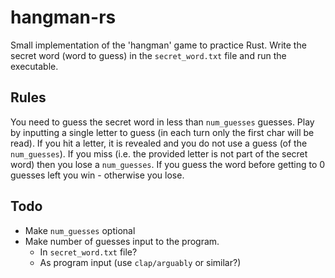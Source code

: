 # hangman-rs

Small implementation of the 'hangman' game to practice Rust. Write the secret word (word to guess) in the `secret_word.txt` file and run the executable.

## Rules

You need to guess the secret word in less than `num_guesses` guesses. Play by inputting a single letter to guess (in each turn only the first char will be read). If you hit a letter, it is revealed and you do not use a guess (of the `num_guesses`). If you miss (i.e. the provided letter is not part of the secret word) then you lose a `num_guesses`. If you guess the word before getting to 0 guesses left you win - otherwise you lose.

## Todo

- Make `num_guesses` optional
- Make number of guesses input to the program.
  - In `secret_word.txt` file?
  - As program input (use `clap/arguably` or similar?)
